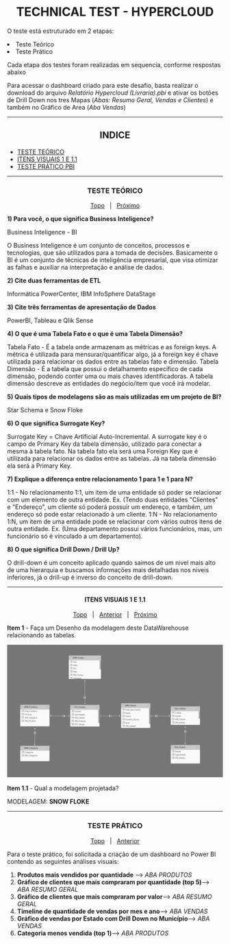 <h1 align="center"><b>
TECHNICAL TEST - HYPERCLOUD </b>
</h1>

<p> 
O teste está estruturado em 2 etapas: </p>
<il>
<li>Teste Teórico</li>
<li>Teste Prático</li>
</il>
<p>Cada etapa dos testes foram realizadas em sequencia, conforme respostas abaixo
</p>
<p>Para acessar o dashboard criado para este desafio, basta realizar o download do arquivo <em>Relatório Hypercloud (Livraria).pbi</em> e ativar os botões de Drill Down nos tres Mapas (<em>Abas: Resumo Geral, Vendas e Clientes</em>) e também no Gráfico de Area (<em>Aba Vendas</em>)


 ---
 <h2 align="center"> <b> INDICE </b> </h2>


- <a href="#c1">TESTE TEÓRICO</a>
- <a href="#c2">ITENS VISUAIS 1 E 1.1</a>
- <a href="#c3">TESTE PRÁTICO PBI</a>

 ---

<h3 id="c1" align="center"><b> TESTE TEÓRICO </b> </h3>
<p align="center"><span><a href="#">Topo</a></span> &nbsp | &nbsp    <span><a href="#c2">Próximo</a></span> 
</p>
<p><b>
1) Para você, o que significa Business Inteligence?</b>
</p>
<p>
Business Inteligence - BI </p>
<p>
O Business Inteligence é um conjunto de conceitos, processos e tecnologias, que são utilizados para a tomada de decisões. Basicamente o BI é um conjunto de técnicas de inteligência empresarial, que visa otimizar as falhas e auxiliar na interpretação e análise de dados.
</p>
<p><b>
2) Cite duas ferramentas de ETL</b>
</p>
<p>
Informática PowerCenter, IBM InfoSphere DataStage
</p>
<p><b>
3) Cite três ferramentas de apresentação de Dados</b>
</p>
<p>
PowerBI, Tableau e Qlik Sense
</p>
<p><b>
4) O que é uma Tabela Fato e o que é uma Tabela Dimensão?</b>
</p>
<p>
Tabela Fato - É a tabela onde armazenam as métricas e as foreign keys. A métrica é utilizada para mensurar/quantificar algo, já a foreign key é chave utilizada para relacionar os dados entre as tabelas fato e dimensão.
Tabela Dimensão - É a tabela que possui o detalhamento especifico de cada dimensão, podendo conter uma ou mais chaves identificadoras. A tabela dimensão descreve as entidades do negócio/item que você irá modelar.
</p>
<p><b>
5) Quais tipos de modelagens são as mais utilizadas em um projeto de BI?</b>
</p>
<p>
Star Schema e Snow Floke
</p>
<p><b>
6) O que significa Surrogate Key?</b>
</p>
<p>
Surrogate Key = Chave Artificial Auto-Incremental.
A surrogate key é o campo de Primary Key da tabela dimensão, utilizado para conectar a mesma à tabela fato. Na tabela fato ela será uma Foreign Key que é utilizada para relacionar os dados entre as tabelas. Já na tabela dimensão ela será a Primary Key.
</p>
<p><b>
7) Explique a diferença entre relacionamento 1 para 1 e 1 para N?</b>
</p>
<p>
1:1 - No relacionamento 1:1, um item de uma entidade só poder se relacionar com um elemento de outra entidade. Ex. (Tendo duas entidades "Clientes" e "Endereço", um cliente só poderá possuir um endereço, e também, um endereço só pode estar relacionado à um cliente.
1:N - No relacionamento 1:N, um item de uma entidade pode se relacionar com vários outros itens de outra entidade. Ex. (Uma departamento possui vários funcionários, mas, um funcionário só é vinculado a um departamento).
</p>
<p><b>
8) O que significa Drill Down / Drill Up?</b>
</p>
<p>
O drill-down é um conceito aplicado quando saimos de um nivel mais alto de uma hierarquia e buscamos informações mais detalhadas nos niveis inferiores, já o drill-up é inverso do conceito de drill-down.
</p>

 ---
<h4 id="c2" align="center"> ITENS VISUAIS 1 E 1.1</h4>
<p align="center"><span><a href="#">Topo</a></span> &nbsp | &nbsp    <span><a href="#c1">Anterior</a></span>  &nbsp | &nbsp <span><a href="#c3">Próximo</a></span>  
</p>
<p><b>Item 1</b> - Faça um Desenho da modelagem deste DataWarehouse relacionando as tabelas.
<p>
<img src="Modelagem.png" width="" alt="">
</p>
<p><b>Item 1.1</b> - Qual a modelagem projetada?
<p> MODELAGEM: <b>SNOW FLOKE</b>

 ---
<h3 id="c3" align="center"><b> TESTE PRÁTICO</b></h3>
<p align="center"><span><a href="#">Topo</a></span> &nbsp | &nbsp    <span><a href="#c2">Anterior</a></span> 
</p>
Para o teste prático, foi solicitada a criação de um dashboard no Power BI contendo as seguintes análises visuais: </p>

<ol>
<li><b>Produtos mais vendidos por quantidade</b> --> <i>ABA PRODUTOS</i></li>
<li><b>Gráfico de clientes que mais compraram por quantidade (top 5)</b>--> <i>ABA RESUMO GERAL</i></li>
<li><b>Gráfico de clientes que mais compraram por valor</b>--> <i>ABA RESUMO GERAL</i></li></li>
<li><b>Timeline de quantidade de vendas por mes e ano</b>--> <i>ABA VENDAS</i></li></li>
<li><b>Gráfico de vendas por Estado com Drill Down no Município</b>--> <i>ABA VENDAS</i></li></li>
<li><b>Categoria menos vendida (top 1)</b>--> <i>ABA PRODUTOS</i></li></li>

